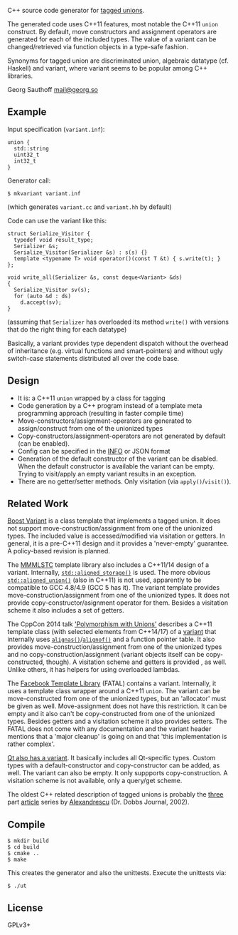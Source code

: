 C++ source code generator for [tagged unions][8].

The generated code uses C++11 features, most notable the C++11 `union`
construct. By default, move constructors and assignment operators are
generated for each of the included types. The value of a variant can
be changed/retrieved via function objects in a type-safe fashion.

Synonyms for tagged union are discriminated union, algebraic datatype
(cf.  Haskell) and variant, where variant seems to be popular among C++
libraries.

Georg Sauthoff <mail@georg.so>

## Example

Input specification (`variant.inf`):

    union {
      std::string
      uint32_t
      int32_t
    }

Generator call:

    $ mkvariant variant.inf

(which generates `variant.cc` and `variant.hh` by default)

Code can use the variant like this:

    struct Serialize_Visitor {
      typedef void result_type;
      Serializer &s;
      Serialize_Visitor(Serializer &s) : s(s) {}
      template <typename T> void operator()(const T &t) { s.write(t); }
    };

    void write_all(Serializer &s, const deque<Variant> &ds)
    {
      Serialize_Visitor sv(s);
      for (auto &d : ds)
        d.accept(sv);
    }

(assuming that `Serializer` has overloaded its method `write()` with
versions that do the right thing for each datatype)

Basically, a variant provides type dependent dispatch without the overhead
of inheritance (e.g. virtual functions and smart-pointers) and without ugly
switch-case statements distributed all over the code base.

## Design

- It is: a C++11 `union` wrapped by a class for tagging
- Code generation by a C++ program instead of a template meta programming
  approach (resulting in faster compile time)
- Move-constructors/assignment-operators are generated to assign/construct
  from one of the unionized types
- Copy-constructors/assignment-operators are not generated by default
  (can be enabled).
- Config can be specified in the [INFO][1] or JSON format
- Generation of the default constructor of the variant can be disabled. When
  the default constructor is available the variant can be empty. Trying to
  visit/apply an empty variant results in an exception.
- There are no getter/setter methods. Only visitation (via `apply()`/`visit()`).


## Related Work

[Boost Variant][2] is a class template that implements a tagged union. It does
not support move-construction/assignment from one of the unionized types.
The included value is accessed/modified via visitation or getters.
In general, it is a pre-C++11 design and it provides a 'never-empty' guarantee.
A policy-based revision is planned.

The [MMMLSTC][3] template library also includes a C++11/14 design of a variant.
Internally, [`std::aligned_storage()`][11] is used. The more obvious
[`std::aligned_union()`][12] (also in C++11) is not used, apparently to be
compatible to GCC 4.8/4.9 (GCC 5 has it). The variant template provides
move-construction/assignment from one of the unionized types.  It does not
provide copy-constructor/asignment operator for them. Besides a visitation
scheme it also includes a set of getters.

The CppCon 2014 talk ['Polymorphism with Unions'][5] describes a C++11 template
class (with selected elements from C++14/17) of a [variant][4] that internally
uses [`alignas()`][9]/[`alignof()`][10] and a function pointer table. It also
provides move-construction/assignment from one of the unionized types and no
copy-construction/assignment (variant objects itself can be copy-constructed,
though). A visitation scheme and getters is provided , as well. Unlike others,
it has helpers for using overloaded lambdas.

The [Facebook Template Library][6] (FATAL) contains a variant.
Internally, it uses a template class wrapper around a C++11 `union`. The
variant can be move-constructed from one of the unionized types, but an
'allocator' must be given as well. Move-assignment does not have this
restriction. It can be empty and it also can't be copy-constructed from one of
the unionized types.  Besides getters and a visitation scheme it also provides
setters.  The FATAL does not come with any documentation and the variant header
mentions that a 'major cleanup' is going on and that 'this implementation is
rather complex'.

[Qt also has a variant][7]. It basically includes all Qt-specific types. Custom
types with a default-constructor and copy-constructor can be added, as well.
The variant can also be empty. It only suppports copy-construction.  A
visitation scheme is not available, only a query/get scheme.

The oldest C++ related description of tagged unions is probably the [three][13]
part [article][14] series by [Alexandrescu][15] (Dr. Dobbs Journal, 2002).

## Compile

    $ mkdir build
    $ cd build
    $ cmake ..
    $ make

This creates the generator and also the unittests. Execute the unittests via:

    $ ./ut

## License

GPLv3+

[1]: http://www.boost.org/doc/libs/1_58_0/doc/html/property_tree/parsers.html#property_tree.parsers.info_parser
[2]: http://www.boost.org/doc/libs/1_58_0/doc/html/variant.html
[3]: https://github.com/mnmlstc/core
[4]: https://github.com/JasonL9000/cppcon14
[5]: https://www.youtube.com/watch?v=uii2AfiMA0o
[6]: https://github.com/facebook/fatal
[7]: http://doc.qt.io/qt-5/qmetatype.html
[8]: https://en.wikipedia.org/wiki/Tagged_union
[9]: http://en.cppreference.com/w/cpp/language/alignas
[10]: http://en.cppreference.com/w/cpp/language/alignof
[11]: http://en.cppreference.com/w/cpp/types/aligned_storage
[12]: http://en.cppreference.com/w/cpp/types/aligned_union
[13]: http://www.drdobbs.com/cpp/discriminated-unions-i/184403821
[14]: http://www.drdobbs.com/cpp/discriminated-unions-ii/184403828
[15]: http://www.drdobbs.com/generic-discriminated-unions-iii/184403834

